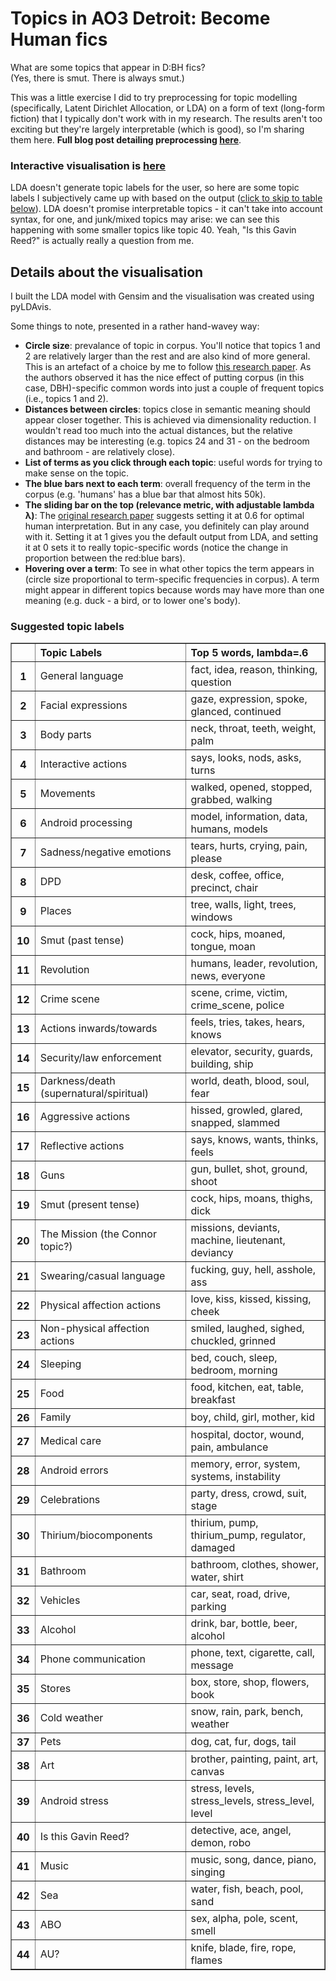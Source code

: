 # Topics in AO3 Detroit: Become Human fics
What are some topics that appear in D:BH fics?<br>
(Yes, there is smut. There is always smut.)<br>

This was a little exercise I did to try preprocessing for topic modelling (specifically, Latent Dirichlet Allocation, or LDA) on a form of text (long-form fiction) that I typically don't work with in my research. The results aren't too exciting but they're largely interpretable (which is good), so I'm sharing them here. <b>Full blog post detailing preprocessing [here](https://program-800.tumblr.com/post/189063238046/exploring-dbh-fics-part-3)</b>.

### Interactive visualisation is [here](https://nbviewer.jupyter.org/github/dru-r/ao3-dbh-analysis/blob/master/docs/vanilla%20lda_detroit%20ao3.ipynb)
LDA doesn't generate topic labels for the user, so here are some topic labels I subjectively came up with based on the output ([click to skip to table below](#suggested-topic-labels)). LDA doesn't promise interpretable topics - it can't take into account syntax, for one, and junk/mixed topics may arise: we can see this happening with some smaller topics like topic 40. Yeah, "Is this Gavin Reed?" is actually really a question from me.

## Details about the visualisation
I built the LDA model with Gensim and the visualisation was created using pyLDAvis.<br>

Some things to note, presented in a rather hand-wavey way:
- <b>Circle size</b>: prevalance of topic in corpus. You'll notice that topics 1 and 2 are relatively larger than the rest and are also kind of more general. This is an artefact of a choice by me to follow [this research paper](https://mimno.infosci.cornell.edu/papers/NIPS2009_0929.pdf). As the authors observed it has the nice effect of putting corpus (in this case, DBH)-specific common words into just a couple of frequent topics (i.e., topics 1 and 2). 
- <b>Distances between circles</b>: topics close in semantic meaning should appear closer together. This is achieved via dimensionality reduction. I wouldn't read too much into the actual distances, but the relative distances may be interesting (e.g. topics 24 and 31 - on the bedroom and bathroom - are relatively close).
- <b>List of terms as you click through each topic</b>: useful words for trying to make sense on the topic.
- <b>The blue bars next to each term</b>: overall frequency of the term in the corpus (e.g. 'humans' has a blue bar that almost hits 50k).
- <b>The sliding bar on the top (relevance metric, with adjustable lambda λ)</b>: The [original research paper](https://www.aclweb.org/anthology/W14-3110.pdf) suggests setting it at 0.6 for optimal human interpretation. But in any case, you definitely can play around with it. Setting it at 1 gives you the default output from LDA, and setting it at 0 sets it to really topic-specific words (notice the change in proportion between the red:blue bars). 
- <b>Hovering over a term</b>: To see in what other topics the term appears in (circle size proportional to term-specific frequencies in corpus). A term might appear in different topics because words may have more than one meaning (e.g. duck - a bird, or to lower one's body).


### Suggested topic labels
<table border="1" class="dataframe">
  <thead>
    <tr style="text-align: left;">
      <th></th>
      <th>Topic Labels</th>
      <th>Top 5 words, lambda=.6</th>
    </tr>
  </thead>
  <tbody>
    <tr>
      <th>1</th>
      <td>General language</td>
      <td>fact, idea, reason, thinking, question</td>
    </tr>
    <tr>
      <th>2</th>
      <td>Facial expressions</td>
      <td>gaze, expression, spoke, glanced, continued</td>
    </tr>
    <tr>
      <th>3</th>
      <td>Body parts</td>
      <td>neck, throat, teeth, weight, palm</td>
    </tr>
    <tr>
      <th>4</th>
      <td>Interactive actions</td>
      <td>says, looks, nods, asks, turns</td>
    </tr>
    <tr>
      <th>5</th>
      <td>Movements</td>
      <td>walked, opened, stopped, grabbed, walking</td>
    </tr>
    <tr>
      <th>6</th>
      <td>Android processing</td>
      <td>model, information, data, humans, models</td>
    </tr>
    <tr>
      <th>7</th>
      <td>Sadness/negative emotions</td>
      <td>tears, hurts, crying, pain, please</td>
    </tr>
    <tr>
      <th>8</th>
      <td>DPD</td>
      <td>desk, coffee, office, precinct, chair</td>
    </tr>
    <tr>
      <th>9</th>
      <td>Places</td>
      <td>tree, walls, light, trees, windows</td>
    </tr>
    <tr>
      <th>10</th>
      <td>Smut (past tense)</td>
      <td>cock, hips, moaned, tongue, moan</td>
    </tr>
    <tr>
      <th>11</th>
      <td>Revolution</td>
      <td>humans, leader, revolution, news, everyone</td>
    </tr>
    <tr>
      <th>12</th>
      <td>Crime scene</td>
      <td>scene, crime, victim, crime_scene, police</td>
    </tr>
    <tr>
      <th>13</th>
      <td>Actions inwards/towards</td>
      <td>feels, tries, takes, hears, knows</td>
    </tr>
    <tr>
      <th>14</th>
      <td>Security/law enforcement</td>
      <td>elevator, security, guards, building, ship</td>
    </tr>
    <tr>
      <th>15</th>
      <td>Darkness/death (supernatural/spiritual)</td>
      <td>world, death, blood, soul, fear</td>
    </tr>
    <tr>
      <th>16</th>
      <td>Aggressive actions</td>
      <td>hissed, growled, glared, snapped, slammed</td>
    </tr>
    <tr>
      <th>17</th>
      <td>Reflective actions</td>
      <td>says, knows, wants, thinks, feels</td>
    </tr>
    <tr>
      <th>18</th>
      <td>Guns</td>
      <td>gun, bullet, shot, ground, shoot</td>
    </tr>
    <tr>
      <th>19</th>
      <td>Smut (present tense)</td>
      <td>cock, hips, moans, thighs, dick</td>
    </tr>
    <tr>
      <th>20</th>
      <td>The Mission (the Connor topic?)</td>
      <td>missions, deviants, machine, lieutenant, deviancy</td>
    </tr>
    <tr>
      <th>21</th>
      <td>Swearing/casual language</td>
      <td>fucking, guy, hell, asshole, ass</td>
    </tr>
    <tr>
      <th>22</th>
      <td>Physical affection actions</td>
      <td>love, kiss, kissed, kissing, cheek</td>
    </tr>
    <tr>
      <th>23</th>
      <td>Non-physical affection actions</td>
      <td>smiled, laughed, sighed, chuckled, grinned</td>
    </tr>
    <tr>
      <th>24</th>
      <td>Sleeping</td>
      <td>bed, couch, sleep, bedroom, morning</td>
    </tr>
    <tr>
      <th>25</th>
      <td>Food</td>
      <td>food, kitchen, eat, table, breakfast</td>
    </tr>
    <tr>
      <th>26</th>
      <td>Family</td>
      <td>boy, child, girl, mother, kid</td>
    </tr>
    <tr>
      <th>27</th>
      <td>Medical care</td>
      <td>hospital, doctor, wound, pain, ambulance</td>
    </tr>
    <tr>
      <th>28</th>
      <td>Android errors</td>
      <td>memory, error, system, systems, instability</td>
    </tr>
    <tr>
      <th>29</th>
      <td>Celebrations</td>
      <td>party, dress, crowd, suit, stage</td>
    </tr>
    <tr>
      <th>30</th>
      <td>Thirium/biocomponents</td>
      <td>thirium, pump, thirium_pump, regulator, damaged</td>
    </tr>
    <tr>
      <th>31</th>
      <td>Bathroom</td>
      <td>bathroom, clothes, shower, water, shirt</td>
    </tr>
    <tr>
      <th>32</th>
      <td>Vehicles</td>
      <td>car, seat, road, drive, parking</td>
    </tr>
    <tr>
      <th>33</th>
      <td>Alcohol</td>
      <td>drink, bar, bottle, beer, alcohol</td>
    </tr>
    <tr>
      <th>34</th>
      <td>Phone communication</td>
      <td>phone, text, cigarette, call, message</td>
    </tr>
    <tr>
      <th>35</th>
      <td>Stores</td>
      <td>box, store, shop, flowers, book</td>
    </tr>
    <tr>
      <th>36</th>
      <td>Cold weather</td>
      <td>snow, rain, park, bench, weather</td>
    </tr>
    <tr>
      <th>37</th>
      <td>Pets</td>
      <td>dog, cat, fur, dogs, tail</td>
    </tr>
    <tr>
      <th>38</th>
      <td>Art</td>
      <td>brother, painting, paint, art, canvas</td>
    </tr>
    <tr>
      <th>39</th>
      <td>Android stress</td>
      <td>stress, levels, stress_levels, stress_level, level</td>
    </tr>
    <tr>
      <th>40</th>
      <td>Is this Gavin Reed?</td>
      <td>detective, ace, angel, demon, robo</td>
    </tr>
    <tr>
      <th>41</th>
      <td>Music</td>
      <td>music, song, dance, piano, singing</td>
    </tr>
    <tr>
      <th>42</th>
      <td>Sea</td>
      <td>water, fish, beach, pool, sand</td>
    </tr>
    <tr>
      <th>43</th>
      <td>ABO</td>
      <td>sex, alpha, pole, scent, smell</td>
    </tr>
    <tr>
      <th>44</th>
      <td>AU?</td>
      <td>knife, blade, fire, rope, flames</td>
    </tr>
  </tbody>
</table>



